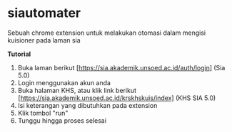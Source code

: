 # siautomater
Sebuah chrome extension untuk melakukan otomasi dalam mengisi kuisioner pada laman sia

**Tutorial**
1. Buka laman berikut [https://sia.akademik.unsoed.ac.id/auth/login] (Sia 5.0)
2. Login menggunakan akun anda
3. Buka halaman KHS, atau klik link berikut [https://sia.akademik.unsoed.ac.id/krskhskuis/index] (KHS SIA 5.0) 
4. Isi keterangan yang dibutuhkan pada extension
5. Klik tombol "run"
6. Tunggu hingga proses selesai
